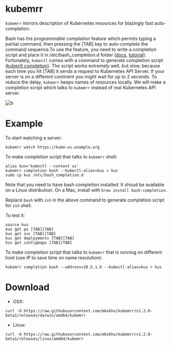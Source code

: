 # kubemrr

`kubemrr` mirrors description of Kubernetes resources for blazingly fast auto-completion.

Bash  has the _programmable completion_ feature which permits typing a partial command, 
then pressing the [TAB] key to auto-complete the command sequence.To use the feature, you need to write a completion script 
and place it in /etc/bash_completion.d folder ([docs](http://www.tldp.org/LDP/abs/html/tabexpansion.html),
[tutorial](https://debian-administration.org/article/316/An_introduction_to_bash_completion_part_1)). 
Fortunately, `kubectl` comes with a command to generate completion script ([kubectl completion](http://kubernetes.io/docs/user-guide/kubectl/kubectl_completion/)). 
The script works extremely well, but slow, because each time you hit [TAB] it sends a request 
to Kubernetes API Server. If your server is on a different continent you might wait for up to 2 seconds. 
To reduce the delay, `kubemrr` keeps names of resources locally. We will make a completion script which talks to `kubemrr` 
instead of real Kubernetes API server.

![b](https://cloud.githubusercontent.com/assets/10990119/20454663/0666ec22-aeac-11e6-9d7d-550313fb4b60.gif)

# Example

To start watching a server:
```
kubemrr watch https://kube-us.example.org
``` 

To make completion script that talks to `kubemrr` shell:
```
alias kus='kubectl --context us'
kubemrr completion bash --kubectl-alias=kus > kus
sudo cp kus /etc/bash_completion.d
```

Note that you need to have bash completion installed. It shoud be available on a Linux distribution. On a Mac, 
install with `brew install bash-completion`.

Replace `bash` with `zsh` in the above command to generate completion script for `zsh` shell.

To test it:
```
source kus
kus get po [TAB][TAB]
kus get svc [TAB][TAB]
kus get deployments [TAB][TAB]
kus get configmaps [TAB][TAB]
```

To make completion script that talks to `kubemrr` that is running on different host (use IP to save time on name resolution):
```
kubemrr completion bash --address=10.5.1.6 --kubectl-alias=kus > kus
```

# Download
- OSX: 
```
curl -O https://raw.githubusercontent.com/mkokho/kubemrr/v1.2.0-beta1/releases/darwin/amd64/kubemrr
```

- Linux: 
```
curl -O https://raw.githubusercontent.com/mkokho/kubemrr/v1.2.0-beta1/releases/linux/amd64/kubemrr
```
